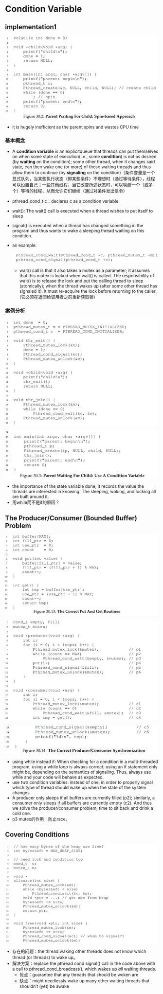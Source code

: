 # Condition Variable

## implementation1

![Untitled](Condition%20Variable%20c5dc0e9c80144001997d58d43b75c11c/Untitled.png)

- it is hugely inefficient as the parent spins and wastes CPU time

### 基本概念

- A **condition variable** is an explicitqueue that threads can put themselves on when some state of execution(i.e., some **condition**) is not as desired (by **waiting** on the condition); some other thread, when it changes said state, can then wake one (or more) of those waiting threads and thus allow them to continue (by **signaling** on the condition)（条件变量是一个显式队列，当某些执行状态（即某些条件）不理想时（通过等待条件），线程可以设置自己；一些其他线程，当它改变所述状态时，可以唤醒一个（或多个）等待的线程，从而允许它们继续（通过对条件发出信令）
- pthread_cond_t c：declares c as a condition variable
- wait(): The wait() call is executed when a thread wishes to put itself to sleep
- signal():is executed when a thread has changed something in the program and thus wants to wake a sleeping thread waiting on this condition.
- an example:
    
    ![Untitled](Condition%20Variable%20c5dc0e9c80144001997d58d43b75c11c/Untitled%201.png)
    
    - wait() call is that it also takes a mutex as a parameter; it assumes that this mutex is locked when wait() is called. The responsibility of wait() is to release the lock and put the calling thread to sleep (atomically); when the thread wakes up (after some other thread has signaled it), it must re-acquire the lock before returning to the caller.(它必须在返回给调用者之前重新获取锁)

### 案例分析

![Untitled](Condition%20Variable%20c5dc0e9c80144001997d58d43b75c11c/Untitled%202.png)

![Untitled](Condition%20Variable%20c5dc0e9c80144001997d58d43b75c11c/Untitled%203.png)

- the importance of the state variable done; it records the value the threads are interested in
knowing. The sleeping, waking, and locking all are built around it.
- 用while而不是if的原因？

## The Producer/Consumer (Bounded Buffer) Problem

![Untitled](Condition%20Variable%20c5dc0e9c80144001997d58d43b75c11c/Untitled%204.png)

![Untitled](Condition%20Variable%20c5dc0e9c80144001997d58d43b75c11c/Untitled%205.png)

![Untitled](Condition%20Variable%20c5dc0e9c80144001997d58d43b75c11c/Untitled%206.png)

- using while instead if: When checking for a condition in a multi-threaded program, using a while loop is always correct; using an if statement only might be, depending on the semantics of signaling. Thus, always use while and your code will behave as expected.
- use *two* condition variables: instead of one, in order to properly signal which type of thread should wake up when the state of the system changes
- A producer only sleeps if all buffers are currently filled (p2); similarly, a consumer only sleeps if all buffers are currently empty (c2). And thus we solve the producer/consumer problem; time to sit back and drink a cold one.
- p3 mutex的作用：防止race，

## Covering Conditions

![Untitled](Condition%20Variable%20c5dc0e9c80144001997d58d43b75c11c/Untitled%207.png)

- 存在的问题：the thread waking other threads does not know which thread (or threads) to wake up。
- 解决方案：replace the pthread cond signal() call in the code above with a call to pthread_cond_broadcast(), which wakes up *all* waiting threads.
    - 优点：guarantee that any threads that should be woken are
    - 缺点：might needlessly wake up many other waiting threads that shouldn’t (yet) be awake
